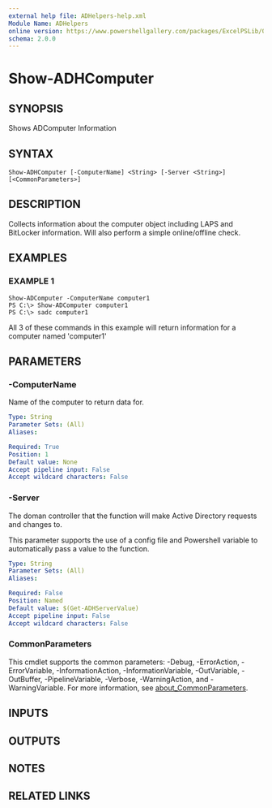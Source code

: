 ```yaml
---
external help file: ADHelpers-help.xml
Module Name: ADHelpers
online version: https://www.powershellgallery.com/packages/ExcelPSLib/0.6.6
schema: 2.0.0
---
```


# Show-ADHComputer

## SYNOPSIS
Shows ADComputer Information

## SYNTAX

```
Show-ADHComputer [-ComputerName] <String> [-Server <String>] [<CommonParameters>]
```

## DESCRIPTION
Collects information about the computer object including LAPS and BitLocker information.
Will also perform a simple online/offline check.

## EXAMPLES

### EXAMPLE 1
```
Show-ADComputer -ComputerName computer1
PS C:\> Show-ADComputer computer1
PS C:\> sadc computer1
```

All 3 of these commands in this example will return information for a computer named 'computer1'

## PARAMETERS

### -ComputerName
Name of the computer to return data for.

```yaml
Type: String
Parameter Sets: (All)
Aliases:

Required: True
Position: 1
Default value: None
Accept pipeline input: False
Accept wildcard characters: False
```

### -Server
The doman controller that the function will make Active Directory requests and changes to.

This parameter supports the use of a config file and Powershell variable to automatically pass a value to the function.

```yaml
Type: String
Parameter Sets: (All)
Aliases:

Required: False
Position: Named
Default value: $(Get-ADHServerValue)
Accept pipeline input: False
Accept wildcard characters: False
```

### CommonParameters
This cmdlet supports the common parameters: -Debug, -ErrorAction, -ErrorVariable, -InformationAction, -InformationVariable, -OutVariable, -OutBuffer, -PipelineVariable, -Verbose, -WarningAction, and -WarningVariable. For more information, see [about_CommonParameters](http://go.microsoft.com/fwlink/?LinkID=113216).

## INPUTS

## OUTPUTS

## NOTES

## RELATED LINKS
